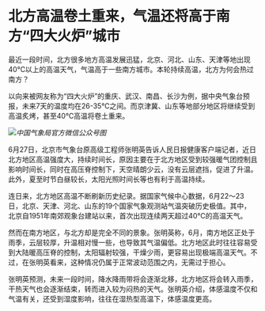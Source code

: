 

# 北方高温卷土重来，气温还将高于南方“四大火炉”城市

最近一段时间，北方很多地方高温发展迅猛，北京、河北、山东、天津等地出现40℃以上的高温天气，气温高于一些南方城市。本轮持续高温，北方为何会热过南方？

以向来被网友称为“四大火炉”的重庆、武汉、南昌、长沙为例，据中央气象台预报，未来7天的温度均在26-35℃之间。而京津冀、山东等地部分地区将继续受到高温炙烤，甚至40℃高温将卷土重来。

![](https://inews.gtimg.com/om_bt/G_lBc6ZvPVSNJd0LIE9WipPLANm3Q7695fNaax118WpYkAA/0)_中国气象局官方微信公众号图_

6月27日，北京市气象台原高级工程师张明英告诉人民日报健康客户端记者，近日北方地区高温强度大，持续时间长，原因主要在于北方地区受到较强暖气团控制且影响时间长，同时在高压脊控制下，天空晴朗少云，没有云层遮挡，促进了升温。此外，夏至时节白昼较长，太阳光照时间长等也有利于高温持续。

连日来，北方地区高温不断刷新历史纪录。据国家气候中心数据，6月22～23日，北京、天津、河北、山东的19个国家气象观测站气温突破历史极值。其中，北京自1951年南郊观象台建站以来，首次出现连续两天超过40℃的高温天气。

然而在南方地区，与北方却是完全不同的景象。张明英称，6月，南方地区正处于雨季，云层较厚，升温相对慢一些，也导致其气温偏低。北方地区此时往往容易受到大陆暖高压脊的控制，太阳辐射较强，干燥少雨，更容易出现极端高温天气。不过，在张明英看来，这种情况仍属于正常波动范围之内，无需过于担心。

张明英预测，未来一段时间，降水降雨带将会逐渐北移，北方地区将会转入雨季，干热天气也会逐渐结束，转而进入较为闷热的天气。张明英介绍，体感温度不仅和气温有关，还受到湿度影响，往往在湿热型高温下，体感温度更高。

